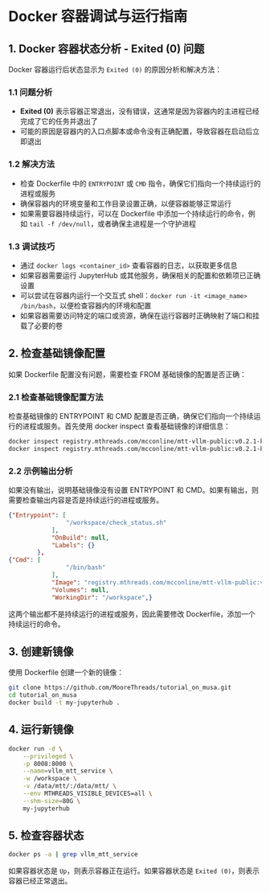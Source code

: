# Docker 容器调试与运行指南

## 1. Docker 容器状态分析 - Exited (0) 问题

Docker 容器运行后状态显示为 `Exited (0)` 的原因分析和解决方法：

### 1.1 问题分析

- **Exited (0)** 表示容器正常退出，没有错误，这通常是因为容器内的主进程已经完成了它的任务并退出了
- 可能的原因是容器内的入口点脚本或命令没有正确配置，导致容器在启动后立即退出

### 1.2 解决方法

- 检查 Dockerfile 中的 `ENTRYPOINT` 或 `CMD` 指令，确保它们指向一个持续运行的进程或服务
- 确保容器内的环境变量和工作目录设置正确，以便容器能够正常运行
- 如果需要容器持续运行，可以在 Dockerfile 中添加一个持续运行的命令，例如 `tail -f /dev/null`，或者确保主进程是一个守护进程

### 1.3 调试技巧

- 通过 `docker logs <container_id>` 查看容器的日志，以获取更多信息
- 如果容器需要运行 JupyterHub 或其他服务，确保相关的配置和依赖项已正确设置
- 可以尝试在容器内运行一个交互式 shell：`docker run -it <image_name> /bin/bash`，以便检查容器内的环境和配置
- 如果容器需要访问特定的端口或资源，确保在运行容器时正确映射了端口和挂载了必要的卷
## 2. 检查基础镜像配置

如果 Dockerfile 配置没有问题，需要检查 FROM 基础镜像的配置是否正确：

### 2.1 检查基础镜像配置方法

检查基础镜像的 ENTRYPOINT 和 CMD 配置是否正确，确保它们指向一个持续运行的进程或服务。首先使用 docker inspect 查看基础镜像的详细信息：

```bash
docker inspect registry.mthreads.com/mcconline/mtt-vllm-public:v0.2.1-kuae1.3.0-s4000-py38 | grep -A 5 Entrypoint
docker inspect registry.mthreads.com/mcconline/mtt-vllm-public:v0.2.1-kuae1.3.0-s4000-py38 | grep -A 5 Cmd
```

### 2.2 示例输出分析

如果没有输出，说明基础镜像没有设置 ENTRYPOINT 和 CMD。如果有输出，则需要检查输出内容是否是持续运行的进程或服务。

```json
{"Entrypoint": [
                "/workspace/check_status.sh"
            ],
            "OnBuild": null,
            "Labels": {}
        },
{"Cmd": [
                "/bin/bash"
            ],
            "Image": "registry.mthreads.com/mcconline/mtt-vllm-public:v0.2.0-kuae1.3.0",
            "Volumes": null,
            "WorkingDir": "/workspace",}
```

这两个输出都不是持续运行的进程或服务，因此需要修改 Dockerfile，添加一个持续运行的命令。
## 3. 创建新镜像

使用 Dockerfile 创建一个新的镜像：

```bash
git clone https://github.com/MooreThreads/tutorial_on_musa.git
cd tutorial_on_musa
docker build -t my-jupyterhub .
```

## 4. 运行新镜像

```bash
docker run -d \
    --privileged \
    -p 8008:8000 \
    --name=vllm_mtt_service \
    -w /workspace \
    -v /data/mtt/:/data/mtt/ \
    --env MTHREADS_VISIBLE_DEVICES=all \
    --shm-size=80G \
    my-jupyterhub
```

## 5. 检查容器状态

```bash
docker ps -a | grep vllm_mtt_service
```

如果容器状态是 `Up`，则表示容器正在运行。如果容器状态是 `Exited (0)`，则表示容器已经正常退出。